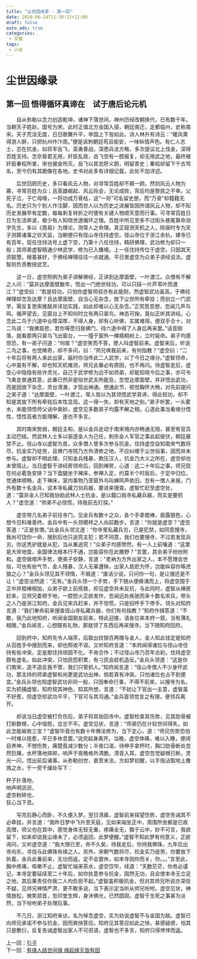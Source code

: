 ```yaml
---
title: "尘世因缘录 - 第一回"
date: 2020-06-14T11:30:12+11:00
draft: false
auto_ads: true
categories:
 - 文章
tags:
 - 小说
---
```

# 尘世因缘录

## 第一回 悟得循环真谛在　试于唐后论元机

　　自从弥勒以念力创造乾坤，诸神下落世间，神州历经改朝换代，已有数千年。当朝天子姓赵，国号为宋。此时正值北方金国入侵，朝廷南迁，定都临州，史称南宋。天子荒淫无度，日日歌舞升平，举国上下皆如此。诗人林升有诗云：“暖风熏得游人醉，只把杭州作汴周。”便是讽刺朝廷苟且偷安，一味纵情声色。有仁人志士，志在抗金，如将军岳飞，英勇善战，深悉兵法方略，多次提议北上伐金，深得百姓支持。怎奈昏君无用，奸臣乱政，岳飞空有一腔报复，却无用武之地，最终被奸臣秦桧所害，宋也被金所灭。岳飞以其忠肝义胆，明留青史；秦桧却留下千古骂名，至今仍有其跪像在各地。史书对此多有详细记载，此处不加详述。

　　后世回顾历史，多只看风云人物，对寻常百姓却不屑一顾。然则风云人物为寡，寻常百姓为众；且英雄崛起、风云际会，无论成败，背后均是黎民之不幸。父死子泣，子亡母嚎，一将功成万骨枯，这“一将”可名留史册，而“万骨”却籍籍无名。历史只为个别人作注脚，因而世人以为历史之进展皆因所谓风云人物，却不知历史发展早有定数，每每剥复转折之时便有关键人物顺天意而行事。可寻常百姓日日为生活奔波，极少有人知晓世道循环之理。百姓中所见至多不过街头巷尾算命测字先生，多以《周易》为理论，测常人之命理。真正窥测天机之人，除唐时专为天子测算诸事之钦天监，当朝便只有径山寺住持虚空。径山寺位于浙江余杭，建寺已有百年，现任住持法号上虚下空，乃第十八任住持，精研佛理，武功修为却只一般；其师弟虚智精通少林武学，修为已入臻境。上一任住持传位于虚空，只因其天资聪慧，根基甚好，于佛经禅理往往一点就通。平日里虚空为众弟子讲经说法，虚智则负责教授武艺。

　　这一日，虚空照例为弟子讲解佛经，正讲到达摩面壁，一叶渡江。众僧有不解之人问：“莫非达摩面壁数年，悟出一门绝世轻功，可以只踩一片芦苇叶而渡江？”虚空曰：“若是轻功，只怕你虚智师叔亦有此能耐，然虚智武功虽高，于佛经禅理却怎及达摩？且达摩面壁，自当心无杂念，放下尘世所有牵挂；而创立一门武学，需反复思索推敲并详加实践，如此却难以心无杂念。”正冥思苦想，忽闻几声鸟鸣，循声望去，见窗台上不知何时立有两只翠鸟，神态可掬，竟似正听其讲经。心念此二鸟于六道中业障深厚，不得人身，却有心听佛，实属难得。便双手合十，对二鸟说：“我佛慈悲，若你等愿归我佛门，待六道中得了人身后再来罢。”话音刚落，就看那两只翠鸟飞出窗台，一一撞于窗外一棵梧桐树上，立时毙命。弟子均感惊恐，有一弟子问道：“何故？”虚空笑而不答，使人叫虚智前来。虚智来后，听说二鸟之事，也觉稀奇，却不多问，曰：“师兄唤我前来，有何指教？”虚空曰：“二十年后将有两人来此出家，届时你当传此二人武学，以了今日之缘分。”虚智领命，心中虽有不解，却也知天机难测，师兄此番必有原因，也不再问。待虚智走后，虚空心中隐隐有些许灵光，自己于武学修为远不如师弟，却能知晓今后之事，亦可令飞禽走兽通其意，此番已然非是俗世武夫所能及，忽觉达摩面壁，并非悟出武功，而是因放下杂念，灵台清澈，才现出神通。想通此节，顿觉胸怀大畅，对先前提问之弟子道：“达摩面壁，一叶渡江，常人皆以为其领悟武学真谛，得此轻功，却不知是其放下所有牵挂后本性显现。这一得一失，却有天地之别。”弟子听罢，一头雾水，未能领悟师父话中奥妙，虚空见多数弟子均露不解之相，心道此事当看缘分悟性，悟性高者方能理解，遂也不多言。

　　其时南宋势弱，朝廷主和，是以金兵走动于南宋境内亦畅通无阻，甚至有官员主动巴结。然武林人士多以驱逐金人为己任，刺杀金人军官之事此起彼伏，朝廷屡禁不止。径山寺以虚智为首，众多僧人曾多次参与抗金。住持虚空自知南宋气数将尽，抗金实乃徒劳，且佛门寺院乃方外清修之地，不应纠缠于尘世俗事，因而并未参与。虚智却不明此理，只知金兵残暴，欺压汉人，抗金乃大义之所在，虚空却也未曾阻止。当日虚智于讲经房领命后，回到禅房，心道：这二十年后之事，师兄现在何必着急安排？当下盘腿坐于禅床，参禅入定，约莫半个时辰后，于定中归位，觉通体顺畅，走下禅床，室内事物乃至窗外鸟叫蝉鸣声依旧。忽有一僧人来报，门外有数十名金兵，说本寺私藏刀剑兵器，要进来搜查。虚智忙赶至虚空处，道：“莫非金人已知我协助武林人士抗金，是以籍口我寺私藏兵器，而实是要抓人？”虚空道：“师弟不必惊慌，待我前去打探。”

　　虚空带几名弟子前往寺门，见金兵有数十之众，各个手拿棍棒，面露狠色，心想今日料难善终。金兵中有一头领模样之人向前数步，言道：“你就是虚空？”虚空答道：“正是贫僧。”此金兵头领又道：“你寺里私藏兵刃，已是犯禁，如同意搜寺，我尚可饶你一命，搜到后也只追究主犯；若不同意，我们也要搜寺，不过若发现兵刃，你这秃驴就是从犯，当从重追究！”众弟子均感愤然，有一人上前嚷道：“这里是大宋地盘，金国律法根本行不通，岂能容你在此撒野？”言罢，其余弟子纷纷附和。虚空做噤声手势，使弟子安静，言道：“老衲为方外出家之人，本不愿理会世俗，可也有些气节，金人残暴，汉人无辜遭殃，出家人慈悲为怀，岂能纵容你等虎狼之心？”金兵头领见其不领情，不屑道：“废话少说，只问你一句，是让搜还是不让！”虚空淡然道：“无有。”金兵头领一个手势，手下随从便蜂涌而上，将虚空围于正中并棍棒相加，众弟子欲上前搭救，却见虚空并未反抗，与此同时，虚智从禅房赶来，见师兄委顿于地，一腔怒火正欲发作，忽闻远处疾驰而来十数名宋兵，带头之人乃是浙江知府。金兵见宋兵赶来，并不惊慌，只是招呼手下停手。领头对知府言道：“我们奉命前来搜查径山寺私藏兵器，你们有何指教？”知府作揖答道：“不敢，我乃此地知府，听闻金国朋友前来，特此迎接，请各位来本府一叙，当有薄礼相赠。”金兵闻言，心想既有礼物，那就领了东西后再来搜寺。当下随知府回府。

　　回到府中，知府先令人端茶，后取出纹银百两赠与金人，金人知此钱定是知府从百姓手中搜刮而来，却也照收不误。又听知府言道：“本府闻得诸位与径山寺住持有些冲突，定是那住持顽固不化，不肯合作；不过径山寺乃百年古刹，住持虚空颇有虚名，如此冲突，只怕民怨积累，有刁民会趁机造反。”金兵头领道：“这是你们南宋，造不造反我不管，我们只管抓人。”知府闻言道：“径山寺僧人不少身怀武功，那主持的师弟虚智和尚更是武功出神，倘若真有冲突，只怕诸位也占不到便宜。”金兵头领也知虚智武功非同一般，只因奉命行事，不得不前来，以搜寺为名，实为抓捕虚智。知府观其神色，知其所想，言道：“不妨让下官出一主意，虚智虽不好惹，但虚空却武功平平，下官可与其沟通。”金兵首领觉言之有理，便领兵离开。

　　却说当日虚空被打负伤后，弟子将其抬回寺中。虚智检查其伤势，见其肋骨被打断数根，心中恼怒，忿忿不平。虚空见状，言道：“师弟仍在计较世间得失，如此怎能皈依三宝？”虚智毕竟也有数十年佛法修为，当下定心，道：“师兄伤势恐怕一时难以痊愈，平日多休息罢。”说完起身离开。当晚，虚空体痛，难以入睡，便闭目养神，不想伤势，痛楚竟减少数分；半夜口渴，待伸手拿杯时，胸口肋骨断处忽然巨痛，水杯落地摔碎，响声于夜晚格外清脆，清音入耳，虚空忽觉疑根已断，灵光一闪，悟出前后诸事，从弥勒创世，直至末法，方如梦初醒，以手指沾取地上撒溅之水，于一旁干燥处写下：

杯子扑落地，  
响声明沥沥，  
虚空粉碎也，  
狂心当下息。  

　　写完后静心而卧，不久便入梦。翌日清晨，虚智前来探望伤势，虚空告诫其不必牵挂，并言道：“我昨日梦中飞升至天庭，见如来端坐正中，周围所坐都是已故高僧，师父也在其中，感觉身体无轻无重，疼痛全无，飘于云中，妙不可言，我欲留下，如来却说我尘缘未了，必须返回，此梦便醒。”虚智不知此梦有何意义，正欲询问，又听虚空道：“我大限已至，命不久矣，待我走后，你持我佛珠，九年后出寺向东，寻找与此佛珠有缘之人。另外，宋朝气数将尽，抗金实乃徒劳，你要放下执着。金兵此番前来，无功而返，定不会罢休，如本寺因你而关，你。。。”言至此，胸中疼痛，咳嗽不止，虚智忙端来茶水，虚空饮毕，续道：“天数茫茫，你务必谨记，本寺定要延续至二十年后，如你执意参与抗金，固然无功，且会使本寺无立足之地，其后果责任你我二人均负担不起。”虚智虽积极抗金，但对其师兄所说亦深信不疑，见师兄神情严肃，更不敢多说，当下表示定当听从师兄吩咐。虚空见状，神情放松，微笑颔首，忽印堂生辉，身沐佛光，已然圆寂。虚智于生死之事甚为淡然，当下吩咐弟子处理后事。

　　不几日，浙江知府来访，名为悼念虚空，实为劝说虚智不与金国为敌。虚智已向师兄承诺不参与抗金，因而爽快答应。知府见其答应如此之快，甚感疑惑，怕其只是敷衍，反复告诫虚智出家人不可诳语，虚智也不多言，知府只得悻悻而返。

上一回：[引子](/cn/book/karma/karma0)  
下一回：[有缘人结世间缘 缘起缘灭皆有因](/cn/book/karma/karma2)